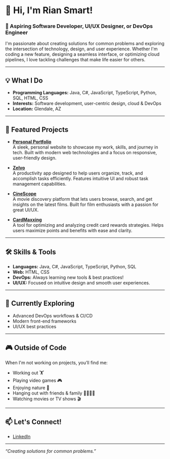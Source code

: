 # 👋 Hi, I'm Rian Smart!

### 🚀 Aspiring Software Developer, UI/UX Designer, or DevOps Engineer

I'm passionate about creating solutions for common problems and exploring the intersection of technology, design, and user experience. Whether I'm coding a new feature, designing a seamless interface, or optimizing cloud pipelines, I love tackling challenges that make life easier for others.

---

## 💡 What I Do

- **Programming Languages:** Java, C#, JavaScript, TypeScript, Python, SQL, HTML, CSS
- **Interests:** Software development, user-centric design, cloud & DevOps
- **Location:** Glendale, AZ

---

## 📌 Featured Projects

- **[Personal Portfolio](https://github.com/riiansmart/portfolio-app)**  
  A sleek, personal website to showcase my work, skills, and journey in tech. Built with modern web technologies and a focus on responsive, user-friendly design.

- **[Zelvo](https://github.com/riiansmart/taskflow_app)**  
  A productivity app designed to help users organize, track, and accomplish tasks efficiently. Features intuitive UI and robust task management capabilities.

- **[CineScope](https://github.com/omniV1/CineScope)**  
  A movie discovery platform that lets users browse, search, and get insights on the latest films. Built for film enthusiasts with a passion for great UI/UX.

- **[CardMaxxing](https://github.com/riiansmart/CardMaxxing)**  
  A tool for optimizing and analyzing credit card rewards strategies. Helps users maximize points and benefits with ease and clarity.

---

## 🛠️ Skills & Tools

- **Languages:** Java, C#, JavaScript, TypeScript, Python, SQL
- **Web:** HTML, CSS
- **DevOps:** Always learning new tools & best practices!
- **UI/UX:** Focused on intuitive design and smooth user experiences.

---

## 🌱 Currently Exploring

- Advanced DevOps workflows & CI/CD
- Modern front-end frameworks
- UI/UX best practices

---

## 🎮 Outside of Code

When I'm not working on projects, you’ll find me:
- Working out 🏋️
- Playing video games 🎮
- Enjoying nature 🌲
- Hanging out with friends & family 👨‍👩‍👦‍👦
- Watching movies or TV shows 🎬

---

## 📫 Let's Connect!

- [LinkedIn](https://www.linkedin.com/in/michael-smart-47576a264/)

---

_“Creating solutions for common problems.”_
